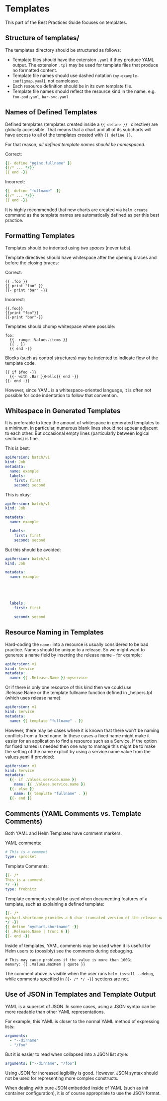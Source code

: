 # Templates

This part of the Best Practices Guide focuses on templates.

## Structure of templates/

The templates directory should be structured as follows:

- Template files should have the extension `.yaml` if they produce YAML output. The
  extension `.tpl` may be used for template files that produce no formatted content.
- Template file names should use dashed notation (`my-example-configmap.yaml`), not camelcase.
- Each resource definition should be in its own template file.
- Template file names should reflect the resource kind in the name. e.g. `foo-pod.yaml`,
  `bar-svc.yaml`

## Names of Defined Templates

Defined templates (templates created inside a `{{ define }} ` directive) are
globally accessible. That means that a chart and all of its subcharts will have
access to all of the templates created with `{{ define }}`.

For that reason, _all defined template names should be namespaced._

Correct:

```yaml
{{- define "nginx.fullname" }}
{{/* ... */}}
{{ end -}}
```

Incorrect:

```yaml
{{- define "fullname" -}}
{{/* ... */}}
{{ end -}}
```
It is highly recommended that new charts are created via `helm create` command as the template names are automatically defined as per this best practice.

## Formatting Templates

Templates should be indented using _two spaces_ (never tabs).

Template directives should have whitespace after the opening  braces and before the
closing braces:

Correct:
```
{{ .foo }}
{{ print "foo" }}
{{- print "bar" -}}
```

Incorrect:
```
{{.foo}}
{{print "foo"}}
{{-print "bar"-}}
```

Templates should chomp whitespace where possible:

```
foo:
  {{- range .Values.items }}
  {{ . }}
  {{ end -}}
```

Blocks (such as control structures) may be indented to indicate flow of the template code.

```
{{ if $foo -}}
  {{- with .Bar }}Hello{{ end -}}
{{- end -}} 
```

However, since YAML is a whitespace-oriented language, it is often not possible for code indentation to follow that convention.

## Whitespace in Generated Templates

It is preferable to keep the amount of whitespace in generated templates to
a minimum. In particular, numerous blank lines should not appear adjacent to each
other. But occasional empty lines (particularly between logical sections) is
fine.

This is best:

```yaml
apiVersion: batch/v1
kind: Job
metadata:
  name: example
  labels:
    first: first
    second: second
```

This is okay:

```yaml
apiVersion: batch/v1
kind: Job

metadata:
  name: example

  labels:
    first: first
    second: second

```

But this should be avoided:

```yaml
apiVersion: batch/v1
kind: Job

metadata:
  name: example





  labels:
    first: first

    second: second

```

## Resource Naming in Templates

Hard-coding the `name:` into a resource is usually considered to be bad practice.
Names should be unique to a release. So we might want to generate a name field
by inserting the release name - for example:

```yaml
apiVersion: v1
kind: Service
metadata:
  name: {{ .Release.Name }}-myservice
```

Or if there is only one resource of this kind then we could use .Release.Name or the template fullname function defined in \_helpers.tpl (which uses release name):

```yaml
apiVersion: v1
kind: Service
metadata:
  name: {{ template "fullname" . }}
```

However, there may be cases where it is known that there won't be naming conflicts from a fixed name.
In these cases a fixed name might make it easier for an application to find a resource such as a Service.
If the option for fixed names is needed then one way to manage this might be to make the setting of the name explicit by using a service.name value from the values.yaml if provided:

```yaml
apiVersion: v1
kind: Service
metadata:
  {{- if .Values.service.name }}
    name: {{ .Values.service.name }}
  {{- else }}
    name: {{ template "fullname" . }}
  {{- end }}
```

## Comments (YAML Comments vs. Template Comments)

Both YAML and Helm Templates have comment markers.

YAML comments:
```yaml
# This is a comment
type: sprocket
```

Template Comments:
```yaml
{{- /*
This is a comment.
*/ -}}
type: frobnitz
```

Template comments should be used when documenting features of a template, such as explaining a defined template:

```yaml
{{- /*
mychart.shortname provides a 6 char truncated version of the release name.
*/ -}}
{{ define "mychart.shortname" -}}
{{ .Release.Name | trunc 6 }}
{{- end -}}

```

Inside of templates, YAML comments may be used when it is useful for Helm users to (possibly) see the comments during debugging.

```
# This may cause problems if the value is more than 100Gi
memory: {{ .Values.maxMem | quote }}
```

The comment above is visible when the user runs `helm install --debug`, while
comments specified in `{{- /* */ -}}` sections are not.

## Use of JSON in Templates and Template Output

YAML is a superset of JSON. In some cases, using a JSON syntax can be more
readable than other YAML representations.

For example, this YAML is closer to the normal YAML method of expressing lists:

```yaml
arguments: 
  - "--dirname"
  - "/foo"
```

But it is easier to read when collapsed into a JSON list style:

```yaml
arguments: ["--dirname", "/foo"]
```

Using JSON for increased legibility is good. However, JSON syntax should not
be used for representing more complex constructs.

When dealing with pure JSON embedded inside of YAML (such as init container
configuration), it is of course appropriate to use the JSON format.
